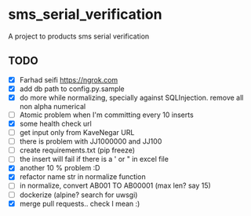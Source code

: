 # sms_serial_verification
A project to products sms serial verification

## TODO
- [x]  Farhad seifi https://ngrok.com
- [x]  add db path to config.py.sample
- [x]  do more while normalizing, specially against SQLInjection. remove all non alpha numerical
- [ ]  Atomic problem when I'm committing every 10 inserts
- [x]  some health check url
- [ ]  get input only from KaveNegar URL
- [ ]  there is problem with JJ1000000 and JJ100
- [ ]  create requirements.txt (pip freeze)
- [ ]  the insert will fail if there is a ' or " in excel file
- [x]  another 10 % problem :D
- [x]  refactor name str in normalize function
- [ ]  in normalize, convert AB001 TO AB00001 (max len? say 15)
- [ ]  dockerize (alpine? search for uwsgi)
- [x]  merge pull requests.. check I mean :)